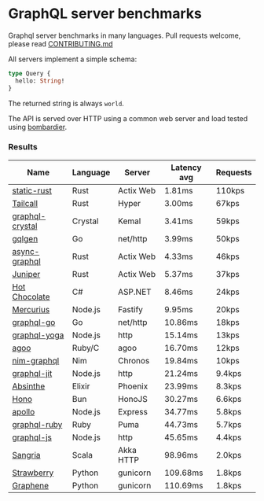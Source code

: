 <!-- README.md is generated from README.ecr, do not edit -->

# GraphQL server benchmarks

Graphql server benchmarks in many languages. Pull requests welcome, please read [CONTRIBUTING.md](CONTRIBUTING.md)

All servers implement a simple schema:

```graphql
type Query {
  hello: String!
}
```

The returned string is always `world`.

The API is served over HTTP using a common web server and load tested using [bombardier](https://github.com/codesenberg/bombardier).

### Results

| Name                          | Language      | Server          | Latency avg      | Requests      |
| ----------------------------  | ------------- | --------------- | ---------------- | ------------- |
| [static-rust](https://actix.rs/) | Rust | Actix Web | 1.81ms | 110kps |
| [Tailcall](https://tailcall.run/) | Rust | Hyper | 3.00ms | 67kps |
| [graphql-crystal](https://github.com/graphql-crystal/graphql) | Crystal | Kemal | 3.41ms | 59kps |
| [gqlgen](https://github.com/99designs/gqlgen) | Go | net/http | 3.99ms | 50kps |
| [async-graphql](https://github.com/async-graphql/async-graphql) | Rust | Actix Web | 4.33ms | 46kps |
| [Juniper](https://github.com/graphql-rust/juniper) | Rust | Actix Web | 5.37ms | 37kps |
| [Hot Chocolate](https://github.com/ChilliCream/hotchocolate) | C# | ASP.NET | 8.46ms | 24kps |
| [Mercurius](https://github.com/mercurius-js/mercurius) | Node.js | Fastify | 9.95ms | 20kps |
| [graphql-go](https://github.com/graphql-go/graphql) | Go | net/http | 10.86ms | 18kps |
| [graphql-yoga](https://github.com/dotansimha/graphql-yoga) | Node.js | http | 15.14ms | 13kps |
| [agoo](https://github.com/ohler55/agoo) | Ruby/C | agoo | 16.70ms | 12kps |
| [nim-graphql](https://github.com/status-im/nim-graphql) | Nim | Chronos | 19.84ms | 10kps |
| [graphql-jit](https://github.com/zalando-incubator/graphql-jit) | Node.js | http | 21.24ms | 9.4kps |
| [Absinthe](https://github.com/absinthe-graphql/absinthe) | Elixir | Phoenix | 23.99ms | 8.3kps |
| [Hono](https://github.com/honojs/graphql-server) | Bun | HonoJS | 30.27ms | 6.6kps |
| [apollo](https://github.com/apollographql/apollo-server) | Node.js | Express | 34.77ms | 5.8kps |
| [graphql-ruby](https://github.com/rmosolgo/graphql-ruby) | Ruby | Puma | 44.73ms | 5.7kps |
| [graphql-js](https://github.com/graphql/graphql-js) | Node.js | http | 45.65ms | 4.4kps |
| [Sangria](https://github.com/sangria-graphql/sangria) | Scala | Akka HTTP | 98.96ms | 2.0kps |
| [Strawberry](https://github.com/strawberry-graphql/strawberry) | Python | gunicorn | 109.68ms | 1.8kps |
| [Graphene](https://github.com/graphql-python/graphene) | Python | gunicorn | 110.69ms | 1.8kps |
